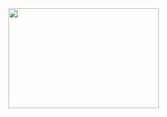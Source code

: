 <img src="https://github.com/TheVini/DataScience/tree/master/classification/swiss_banknotenotebook_file.html" width="300" height="200">
